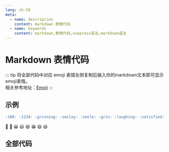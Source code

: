 ```yaml
---
lang: zh-CN
meta:
  - name: description
    content: markdown 表情代码 
  - name: keywords
    content: markdown,表情代码,vuepress语法,markdown语法
---
```


# Markdown 表情代码

::: tip
将全部代码中对应 emoji 表情左侧复制后输入你的markdown文本即可显示emoji表情。  
相关参考地址：[Emoji](https://github.com/markdown-it/markdown-it-emoji/blob/master/lib/data/full.json)
:::

## 示例

``` md
:100: :1234: :grinning: :smiley: :smile: :grin: :laughing: :satisfied:
```

:100: :1234: :grinning: :smiley: :smile: :grin: :laughing: :satisfied:

## 全部代码

<template>
    <div class="emoji">
        <li v-for="(val, key, index) in datas">
            <span>{{key}}</span>
            <span>{{val}}</span>
       </li>
    </div>    
</template>

<style lang="less">
    .emoji{
        li{
            display: inline-block;
            word-break:break-all;
            width: 25%;
            box-sizing: border-box;
            margin-top: 40px;
            padding-bottom: 10px;
            padding-right: 20px;
            border-bottom: 1px solid #ebebeb;
            span{
                margin-right: 10px;
            }
        }
    }
</style>

<script>
    import emoji from '../lib/emoji.json'
    export default {
        data() {
            return {
                datas: emoji,
            }
        },
        mounted() {

        }
    }
</script>

